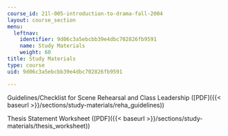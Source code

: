 ```yaml
---
course_id: 21l-005-introduction-to-drama-fall-2004
layout: course_section
menu:
  leftnav:
    identifier: 9d06c3a5ebcbb39e4dbc702826fb9591
    name: Study Materials
    weight: 60
title: Study Materials
type: course
uid: 9d06c3a5ebcbb39e4dbc702826fb9591

---
```


Guidelines/Checklist for Scene Rehearsal and Class Leadership ([PDF]({{< baseurl >}}/sections/study-materials/reha_guidelines))

Thesis Statement Worksheet ([PDF]({{< baseurl >}}/sections/study-materials/thesis_worksheet))